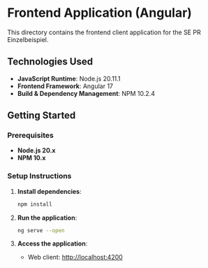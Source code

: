 # Frontend Application (Angular)

This directory contains the frontend client application for the SE PR Einzelbeispiel.

## Technologies Used
- **JavaScript Runtime**: Node.js 20.11.1
- **Frontend Framework**: Angular 17
- **Build & Dependency Management**: NPM 10.2.4

## Getting Started
### Prerequisites
- **Node.js 20.x**
- **NPM 10.x**

### Setup Instructions
1. **Install dependencies**:
    ```bash
    npm install
    ```

2. **Run the application**:
    ```bash
    ng serve --open
    ```

3. **Access the application**:
   - Web client: [http://localhost:4200](http://localhost:4200)
